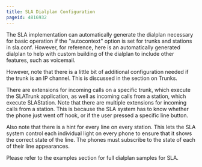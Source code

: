 ```yaml
---
title: SLA Dialplan Configuration
pageid: 4816932
---
```


The SLA implementation can automatically generate the dialplan necessary for basic operation if the "autocontext" option is set for trunks and stations in sla.conf. However, for reference, here is an automatically generated dialplan to help with custom building of the dialplan to include other features, such as voicemail.


However, note that there is a little bit of additional configuration needed if the trunk is an IP channel. This is discussed in the section on Trunks.


There are extensions for incoming calls on a specific trunk, which execute the SLATrunk application, as well as incoming calls from a station, which execute SLAStation. Note that there are multiple extensions for incoming calls from a station. This is because the SLA system has to know whether the phone just went off hook, or if the user pressed a specific line button.


Also note that there is a hint for every line on every station. This lets the SLA system control each individual light on every phone to ensure that it shows the correct state of the line. The phones must subscribe to the state of each of their line appearances.  

Please refer to the examples section for full dialplan samples for SLA.

